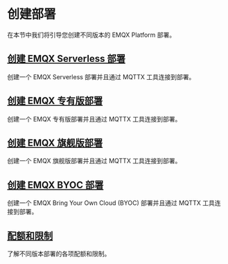 # 创建部署

在本节中我们将引导您创建不同版本的 EMQX Platform 部署。

## [创建 EMQX Serverless 部署](./serverless.md)
创建一个 EMQX Serverless 部署并且通过 MQTTX 工具连接到部署。


## [创建 EMQX 专有版部署](./dedicated.md)
创建一个 EMQX 专有版部署并且通过 MQTTX 工具连接到部署。

## [创建 EMQX 旗舰版部署](./dedicated.md)

创建一个 EMQX 旗舰版部署并且通过 MQTTX 工具连接到部署。

## [创建 EMQX BYOC 部署](./byoc.md)

创建一个 EMQX Bring Your Own Cloud (BYOC) 部署并且通过 MQTTX 工具连接到部署。


## [配额和限制](./restriction.md)
了解不同版本部署的各项配额和限制。